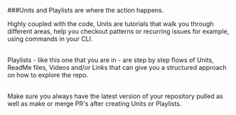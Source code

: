 ###Units and Playlists are where the action happens. 

Highly coupled with the code, Units are tutorials that walk you through different areas, help you checkout patterns or recurring issues for example, using commands in your CLI.
</br></br>

Playlists - like this one that you are in - are step by step flows of Units, ReadMe files, Videos and/or Links that can give you a structured approach on how to explore the repo.
</br></br>

Make sure you always have the latest version of your repository pulled as well as make or merge PR's after creating Units or Playlists.
